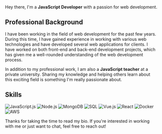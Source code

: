 Hey there, I'm a **JavaScript Developer** with a passion for web development.

## Professional Background

I have been working in the field of web development for the past few years. During this time, I have gained experience in working with various web technologies and have developed several web applications for clients. I have worked on both front-end and back-end development projects, which has given me a well-rounded understanding of the web development process.

In addition to my professional work, I am also a **JavaScript teacher** at a private university. Sharing my knowledge and helping others learn about this exciting field is something I'm really passionate about.

## Skills

![JavaScript.js](https://img.icons8.com/color/48/000000/javascript.png) ![Node.js](https://img.icons8.com/color/48/000000/nodejs.png) ![MongoDB](https://img.icons8.com/color/48/000000/mongodb.png)
![SQL](https://img.icons8.com/color/48/000000/sql.png) ![Vue.js](https://img.icons8.com/color/48/000000/vue-js.png)
![React](https://img.icons8.com/color/48/000000/react-native.png) ![Docker](https://img.icons8.com/color/48/000000/docker.png) ![AWS](https://img.icons8.com/color/48/000000/amazon-web-services.png)

Thanks for taking the time to read my bio. If you're interested in working with me or just want to chat, feel free to reach out!
